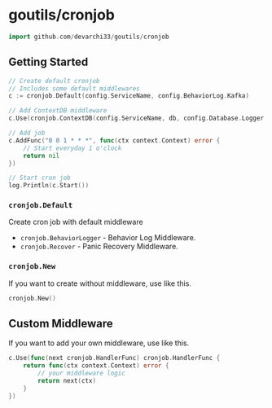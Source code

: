 # goutils/cronjob

```go
import github.com/devarchi33/goutils/cronjob
```

## Getting Started

```go
// Create default cronjob
// Includes some default middlewares
c := cronjob.Default(config.ServiceName, config.BehaviorLog.Kafka)

// Add ContextDB middleware
c.Use(cronjob.ContextDB(config.ServiceName, db, config.Database.Logger.Kafka))

// Add job
c.AddFunc("0 0 1 * * *", func(ctx context.Context) error {
	// Start everyday 1 o'clock
	return nil
})

// Start cron job
log.Println(c.Start())
```

### `cronjob.Default`

Create cron job with default middleware

- `cronjob.BehaviorLogger` - Behavior Log Middleware.
- `cronjob.Recover` - Panic Recovery Middleware.

### `cronjob.New`

If you want to create without middleware, use like this.
```go
cronjob.New()
```

## Custom Middleware

If you want to add your own middleware, use like this.

```go
c.Use(func(next cronjob.HandlerFunc) cronjob.HandlerFunc {
	return func(ctx context.Context) error {
		// your middleware logic
		return next(ctx)
	}
})
```